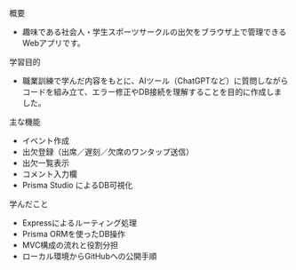 概要
- 趣味である社会人・学生スポーツサークルの出欠をブラウザ上で管理できるWebアプリです。

学習目的
- 職業訓練で学んだ内容をもとに、AIツール（ChatGPTなど）に質問しながらコードを組み立て、エラー修正やDB接続を理解することを目的に作成しました。

主な機能
- イベント作成
- 出欠登録（出席／遅刻／欠席のワンタップ送信）
- 出欠一覧表示
- コメント入力欄
- Prisma Studio によるDB可視化

学んだこと
- Expressによるルーティング処理
- Prisma ORMを使ったDB操作
- MVC構成の流れと役割分担
- ローカル環境からGitHubへの公開手順
